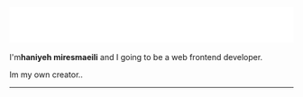 <div align="center">
    <img src="./header.svg" alt="Haniyeh miresmaeili">
</div>

I'm**haniyeh miresmaeili** and I going to be a web frontend developer.




Im my own creator..

---



